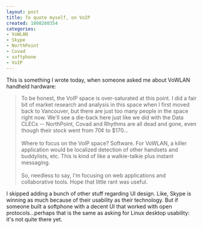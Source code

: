 ```yaml
--- 
layout: post
title: To quote myself, on VoIP
created: 1098260354
categories: 
- VoWLAN
- Skype
- NorthPoint
- Covad
- softphone
- VoIP
---
```

<p>This is something I wrote today, when someone asked me about VoWLAN handheld hardware:</p><blockquote><p>To be honest, the VoIP space is over-saturated at this point. I did a fair bit of market research and analysis in this space when I first moved back to Vancouver, but there are just too many people in the space right now. We'll see a die-back here just like we did with the Data CLECs -- NorthPoint, Covad and Rhythms are all dead and gone, even though their stock went from 70¢ to $170...<br /><br />Where to focus on the VoIP space? Software. For VoWLAN, a killer application would be localized detection of other handsets and buddylists, etc. This is kind of like a walkie-talkie plus instant messaging.<br /><br />So, needless to say, I'm focusing on web applications and collaborative tools. Hope that little rant was useful.</p></blockquote>

<p>I skipped adding a bunch of other stuff regarding UI design. Like, Skype is winning as much because of their usability as their technology. But if someone built a softphone with a decent UI that worked with open protocols...perhaps that is the same as asking for Linux desktop usability: it's not quite there yet.</p>
